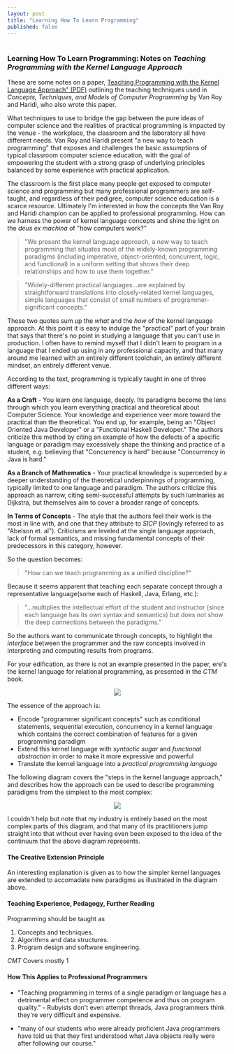 ```yaml
---
layout: post
title: "Learning How To Learn Programming"
published: false
---
```

# 

### Learning How To Learn Programming: Notes on _Teaching Programming with the Kernel Language Approach_

These are some notes on a paper, <a href="http://www.info.ucl.ac.be/people/PVR/fdpefinalweb.pdf">Teaching Programming with the Kernel Language Approach" (PDF)</a> outlining the teaching techniques used in _Concepts, Techniques, and Models of Computer Programming_ by Van Roy and Haridi, who also wrote this paper.

What techniques to use to bridge the gap between the pure ideas of computer science and the realities of practical programming is impacted by the venue - the workplace, the classroom and the laboratory all have different needs. Van Roy and Haridi present "a new way to teach programming" that exposes and challenges the basic assumptions of typical classroom computer science education, with the goal of empowering the student with a strong grasp of underlying principles balanced by some experience with practical application.

The classroom is the first place many people get exposed to computer science and programming but many professional programmers are self-taught, and regardless of their pedigree, computer science education is a scarce resource. Ultimately I'm interested in how the concepts the Van Roy and Haridi champion can be applied to professional programming. How can we harness the power of kernel language concepts and shine the light on the _deus ex machina_ of "how computers work?"

> "We present the kernel language approach, a new way to teach programming that situates most of the widely-known programming paradigms (including imperative, object-oriented, concurrent, logic, and functional) in a uniform setting that shows their deep relationships and how to use them together."

> "Widely-different practical languages...are explained by straightforward translations into closely-related kernel languages, simple languages that consist of small numbers of programmer-significant concepts."

These two quotes sum up the _what_ and the _how_ of the kernel language approach. At this point it is easy to indulge the "practical" part of your brain that says that there's no point in studying a language that you can't use in production. I often have to remind myself that I didn't learn to program in a language that I ended up using in any professional capacity, and that many around me learned with an entirely different toolchain, an entirely different mindset, an entirely different venue.

According to the text, programming is typically taught in one of three different ways:

__As a Craft__ - You learn one language, deeply. Its paradigms become the lens through which you learn everything practical and theoretical about Computer Science. Your knowledge and experience veer more toward the practical than the theoretical. You end up, for example, being an "Object Oriented Java Developer" or a "Functional Haskell Developer." The authors criticize this method by citing an example of how the defects of a specific language or paradigm may excessively shape the thinking and practice of a student, e.g. believing that "Concurrency is hard" because "Concurrency in Java is hard."

__As a Branch of Mathematics__ - Your practical knowledge is superceded by a deeper understanding of the theoretical underpinnings of programming, typically limited to one language and paradigm. The authors criticize this approach as narrow, citing semi-successful attempts by such luminaries as Dijkstra, but themselves aim to cover a broader range of concepts.

__In Terms of Concepts__ - The style that the authors feel their work is the most in line with, and one that they attribute to _SICP_ (lovingly referred to as "Abelson et. al"). Criticisms are leveled at the single language approach, lack of formal semantics, and missing fundamental concepts of their predecessors in this category, however.

So the question becomes:

> "How can we teach programming as a unified discipline?"

Because it seems apparent that teaching each separate concept through a representative language(some each of Haskell, Java, Erlang, etc.):

> "...multiplies the intellectual effort of the student and instructor (since each language has its own syntax and semantics) but does not show the deep connections between the paradigms."

So the authors want to communicate through concepts, to highlight the _interface_ between the programmer and the raw concepts involved in interpreting and computing results from programs.

For your edification, as there is not an example presented in the paper, ere's the kernel language for relational programming, as presented in the _CTM_ book.

<center><img src="http://michaelrbernste.in/images/relational.png"></center>

The essence of the approach is:

* Encode "programmer significant concepts" such as conditional statements, sequential execution, concurrency in a kernel language which contains the correct combination of features for a given programming paradigm
* Extend this kernel language with _syntactic sugar_ and _functional abstraction_ in order to make it more expressive and powerful
* Translate the kernel language into a _practical programming language_

The following diagram covers the "steps in the kernel language approach," and describes how the approach can be used to describe programming paradigms from the simplest to the most complex:

<center><img src="http://michaelrbernste.in/images/kernel_teaching_diagram.png"></center>

I couldn't help but note that my industry is entirely based on the most complex parts of this diagram, and that many of its practitioners jump straight into that without ever having even been exposed to the idea of the continuum that the above diagram represents.

#### The Creative Extension Principle

An interesting explanation is given as to how the simpler kernel languages are extended to accomadate new paradigms as illustrated in the diagram above.

#### Teaching Experience, Pedagogy, Further Reading

Programming should be taught as

1. Concepts and techniques.
2. Algorithms and data structures.
3. Program design and software engineering.

_CMT_ Covers mostly 1

#### How This Applies to Professional Programmers

* "Teaching programming in terms of a single paradigm or language has a detrimental effect on programmer competence and thus on program quality." - Rubyists don't even attempt threads, Java programmers think they're very difficult and expensive.

* "many of our students who were already proficient Java programmers have told us that they first understood what Java objects really were after following our course."
